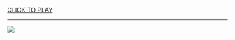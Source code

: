 
<a href="https://premium76.site?title=scary_games_on_cool_math_games&ref=12M">CLICK TO PLAY</a></h3>
<hr>

<a href="https://premium76.site?title=scary_games_on_cool_math_games&ref=12M"><img src="https://clearcache.store/games.png"></a>


